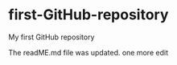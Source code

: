 # first-GitHub-repository
My first GitHub repository

The readME.md file was updated. one more edit
